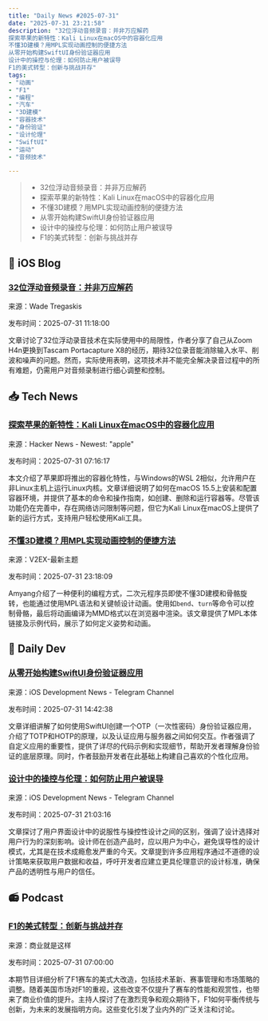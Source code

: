 ```yaml
---
title: "Daily News #2025-07-31"
date: "2025-07-31 23:21:58"
description: "32位浮动音频录音：并非万应解药
探索苹果的新特性：Kali Linux在macOS中的容器化应用
不懂3D建模？用MPL实现动画控制的便捷方法
从零开始构建SwiftUI身份验证器应用
设计中的操控与伦理：如何防止用户被误导
F1的美式转型：创新与挑战并存"
tags: 
- "动画"
- "F1"
- "编程"
- "汽车"
- "3D建模"
- "容器技术"
- "身份验证"
- "设计伦理"
- "SwiftUI"
- "运动"
- "音频技术"

---
```


> - 32位浮动音频录音：并非万应解药
> - 探索苹果的新特性：Kali Linux在macOS中的容器化应用
> - 不懂3D建模？用MPL实现动画控制的便捷方法
> - 从零开始构建SwiftUI身份验证器应用
> - 设计中的操控与伦理：如何防止用户被误导
> - F1的美式转型：创新与挑战并存

## 🍎 iOS Blog

### [32位浮动音频录音：并非万应解药](https://wadetregaskis.com/32-bit-float-audio-recording-is-not-a-panacea/)

来源：Wade Tregaskis

发布时间：2025-07-31 11:18:00

文章讨论了32位浮动录音技术在实际使用中的局限性，作者分享了自己从Zoom H4n更换到Tascam Portacapture X8的经历，期待32位录音能消除输入水平、削波和噪声的问题。然而，实际使用表明，这项技术并不能完全解决录音过程中的所有难题，仍需用户对音频录制进行细心调整和控制。

## 📥 Tech News

### [探索苹果的新特性：Kali Linux在macOS中的容器化应用](https://www.kali.org/blog/kali-apple-container-containerization/)

来源：Hacker News - Newest: "apple"

发布时间：2025-07-31 07:16:17

本文介绍了苹果即将推出的容器化特性，与Windows的WSL 2相似，允许用户在非Linux主机上运行Linux内核。文章详细说明了如何在macOS 15.5上安装和配置容器环境，并提供了基本的命令和操作指南，如创建、删除和运行容器等。尽管该功能仍在完善中，存在网络访问限制等问题，但它为Kali Linux在macOS上提供了新的运行方式，支持用户轻松使用Kali工具。

### [不懂3D建模？用MPL实现动画控制的便捷方法](https://www.v2ex.com/t/1149140)

来源：V2EX-最新主题

发布时间：2025-07-31 23:18:09

Amyang介绍了一种便利的编程方式，二次元程序员即使不懂3D建模和骨骼旋转，也能通过使用MPL语法和关键帧设计动画。使用如`bend`、`turn`等命令可以控制骨骼，最后将动画编译为MMD格式以在浏览器中渲染。该文章提供了MPL本体链接及示例代码，展示了如何定义姿势和动画。

## 💾 Daily Dev

### [从零开始构建SwiftUI身份验证器应用](https://levelup.gitconnected.com/swiftui-authenticator-app-from-scratch-how-those-authenticator-app-work-underhood-ff69846b25ec)

来源：iOS Development News - Telegram Channel

发布时间：2025-07-31 14:42:38

文章详细讲解了如何使用SwiftUI创建一个OTP（一次性密码）身份验证器应用，介绍了TOTP和HOTP的原理，以及认证应用与服务器之间如何交互。作者强调了自定义应用的重要性，提供了详尽的代码示例和实现细节，帮助开发者理解身份验证的底层原理。同时，作者鼓励开发者在此基础上构建自己喜欢的个性化应用。

### [设计中的操控与伦理：如何防止用户被误导](https://www.createwithswift.com/building-for-hate-designing-for-deception/)

来源：iOS Development News - Telegram Channel

发布时间：2025-07-31 21:03:16

文章探讨了用户界面设计中的说服性与操控性设计之间的区别，强调了设计选择对用户行为的深刻影响。设计师在创造产品时，应以用户为中心，避免误导性的设计模式，尤其是在技术成瘾愈发严重的今天。文章提到许多应用程序通过不道德的设计策略来获取用户数据和收益，呼吁开发者应建立更具伦理意识的设计标准，确保产品的透明性与用户的信任。

## 📻 Podcast

### [F1的美式转型：创新与挑战并存](https://www.xiaoyuzhoufm.com/episode/688a24638e06fe8de77ddf6b)

来源：商业就是这样

发布时间：2025-07-31 07:00:00

本期节目详细分析了F1赛车的美式大改造，包括技术革新、赛事管理和市场策略的调整。随着美国市场对F1的重视，这些改变不仅提升了赛车的性能和观赏性，也带来了商业价值的提升。主持人探讨了在激烈竞争和观众期待下，F1如何平衡传统与创新，为未来的发展指明方向。这些变化引发了业内外的广泛关注和讨论。
